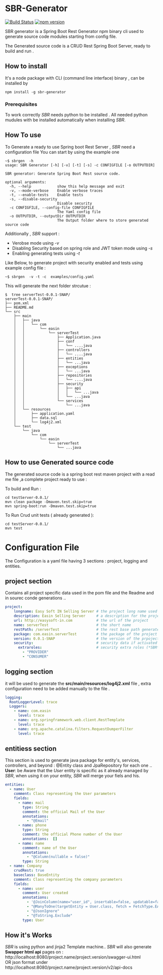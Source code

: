 
# SBR-Generator

[![Build Status](https://travis-ci.com/medazzo/sbr-generator.svg?branch=master)](https://travis-ci.org/medazzo/sbr-generator)
[![npm version](https://badge.fury.io/js/sbr-generator.svg)](https://badge.fury.io/js/sbr-generator)

SBR generator is a Spring Boot Rest Generator npm binary cli used to generate source code modules starting from config file.<br/>

The Generated source code is a CRUD Rest Spring Boot Server, ready to build and run .  

## How to install
It's a node package with CLI (command line interface) binary , can be installed by
```
npm install -g sbr-generator
```
### Prerequisites
To work correctly *SBR* needs python to be installed .
All needed python mudules with be installed automatically when installing *SBR*.

## How To use
To Generate a ready to use Spring boot Rest Server , *SBR* need a configuration file
You can start by using the example one    
```
~$ sbrgen  -h
usage: SBR Generator [-h] [-v] [-t] [-s] -c CONFIGFILE [-o OUTPUTDIR]

SBR generator: Generate Spring Boot Rest source code.

optional arguments:
  -h, --help            show this help message and exit
  -v, --mode-verbose    Enable verbose traces
  -t, --enable-tests    Enable tests
  -s, --disable-security
                        Disable security
  -c CONFIGFILE, --config-file CONFIGFILE
                        The Yaml config file
  -o OUTPUTDIR, --outputDir OUTPUTDIR
                        The Output folder where to store generated source code

```
Additionally , *SBR* support :
* Verobse mode using *-v*
* Disabling Security based on spring role and JWT token mode using *-s*
* Enabling generating tests using  *-t*

Like Below, to generate project with security enabled and tests using example config file :
```
~$ sbrgen  -v -t -c  examples/config.yaml

```
This will generate the next folder strcutue :
```
$  tree serverTest-0.0.1-SNAP/
serverTest-0.0.1-SNAP/
├── pom.xml
├── README.md
└── src
    ├── main
    │   ├── java
    │   │   └── com
    │   │       └── easin
    │   │           └── serverTest
    │   │               ├── Application.java
    │   │               ├── conf
    │   │               │   └── ....java
    │   │               ├── controllers    
    │   │               │   └── ....java
    │   │               ├── entities    
    │   │               │   └── ...java
    │   │               ├── exceptions    
    │   │               │   └── ...java
    │   │               ├── repositories    
    │   │               │   └── ....java
    │   │               ├── security
    │   │               │   ├── api
    │   │               │   │   └── ...java
    │   │               │   └── ...java
    │   │               └── services
    │   │                   └── ...java
    │   └── resources
    │       ├── application.yaml
    │       ├── data.sql
    │       └── log4j2.xml
    └── test
        └── java
            └── com
                └── easin
                    └── serverTest
                        └── ...java

```

## How to use Generated source code

The generated source code is a spring boot rest maven project with a read me file ,a complete project ready to use :

To build and Run   :
```
cd testServer-0.0.1/
mvn clean package -Dmaven.test.skip=true
mvn spring-boot:run -Dmaven.test.skip=true

```

To Run  Crud unit tests ( already generated ):

```
cd testServer-0.0.1/
mvn test
```

# Configuration File

The Configuration is a yaml file having 3 sections : project, logging  and entities.

## project section
Contains all project specific data used in the pom file and the Readme and in sourec conde generations ..
```yaml
project:
    longname: Easy Soft IN Selling Server # the project long name used in the pom files and the Readme     
    description: Easin Selling Server     # a description for the project
    url: http://easysoft-in.com           # the url of the project
    name: serverTest                      # the short name
    restPath: /serverTest                 # the rest base path generated
    package: com.easin.serverTest         # the package of the project
    version: 0.0.1-SNAP                   # the version of the prpoject
    security:                             # security data if activated to generate
      extraroles:                         # security extra roles (*SBR* already manage admin and user) please do not prefix roles with ROLE_ !      
        - "PROVIDER"
        - "CONSUMER"
```

## logging section
it will be used to generate the **src/main/resources/log4j2.xml** file , extra configuration need to be added manually to the file .
```yaml
logging:
  RootLoggerLevel: trace
  Loggers:
    - name: com.easin
      level: trace
    - name: org.springframework.web.client.RestTemplate
      level: trace
    - name: org.apache.catalina.filters.RequestDumperFilter
      level: trace
```

## entitiess section
This section is used to generate java package  for entity's, services, controllers,  and beyond : @Entity class and  JpaRepository for each one ..
**User**: be Aware that the *User* entity is specific as it already managed by *SBR*, when using it on your entity, *SBR* will merge your fiels and his.

```yaml
entities:
  - name: User
    comment: Class representing the User parameters
    fields:
      - name: mail
        type: String
        comment: the official Mail of the User
        annotations:
          - "@Email"
      - name: phone
        type: String
        comment: the official Phone number of the User
        annotations:  []
      - name: name
        comment: name of the User
        annotations:
          - "@Column(nullable = false)"
        type: String
  - name: Company
    crudRest: true
    baseclass: BaseEntity
    comment: Class representing the company parameters
    fields:
      - name: user
        comment: User created
        annotations:
          - '@JoinColumn(name="user_id", insertable=false, updatable=false)'
          - "@ManyToOne(targetEntity = User.class, fetch = FetchType.EAGER)"
          - "@JsonIgnore"
          - "@ToString.Exclude"
        type: User

```

## How it's Works

*SBR* is using python and jinja2 Template machine..
*SBR* will also generate **Swapper html api** pages on :<br/>
http://localhost:8080/project.name/project.version/swagger-ui.html
<br/>OR json format under <br/>
http://localhost:8080/project.name/project.version/v2/api-docs

